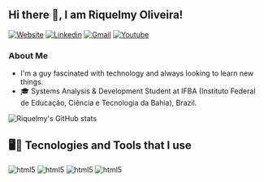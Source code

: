 ## Hi there 👋, I am Riquelmy Oliveira!
[![Website](https://img.shields.io/website?label=ㅤWebsiteㅤ&style=for-the-badge&url=https://stillworkinginthelinks/)](https://stillworkinginthelinks)
[![Linkedin](https://img.shields.io/badge/LinkedIn-0077B5?style=for-the-badge&logo=linkedin&logoColor=white)](https://stillworkinginthelinks)
[![Gmail](https://img.shields.io/badge/Gmail-D14836?style=for-the-badge&logo=gmail&logoColor=white)](https://stillworkinginthelinks)
[![Youtube](https://img.shields.io/badge/YouTube-FF0000?style=for-the-badge&logo=youtube&logoColor=white)](https://stillworkinginthelinks)

<h3>About Me</h3>
<ul>
  <li>I'm a guy fascinated with technology and always looking to learn new things.</li>
  <li>🎓 Systems Analysis & Development Student at IFBA (Instituto Federal de Educação, Ciência e Tecnologia da Bahia), Brazil.</li> 
</ul>

![Riquelmy's GitHub stats](https://github-readme-stats.vercel.app/api?username=riquelmy&show_icons=true&theme=tokyonight)

## 🖥️🔧 Tecnologies and Tools that I use

<div style="display: inline_block">
  <img align="center" alt="html5" src="https://img.shields.io/badge/python-3670A0?style=for-the-badge&logo=python&logoColor=ffdd54" />
  <img align="center" alt="html5" src="https://img.shields.io/badge/c-%2300599C.svg?style=for-the-badge&logo=c&logoColor=white" />
  <img align="center" alt="html5" src="https://img.shields.io/badge/Atom-%2366595C.svg?style=for-the-badge&logo=atom&logoColor=white" />
  <img align="center" alt="html5" src="https://img.shields.io/badge/github-%23121011.svg?style=for-the-badge&logo=github&logoColor=white" />
</div><br/>


